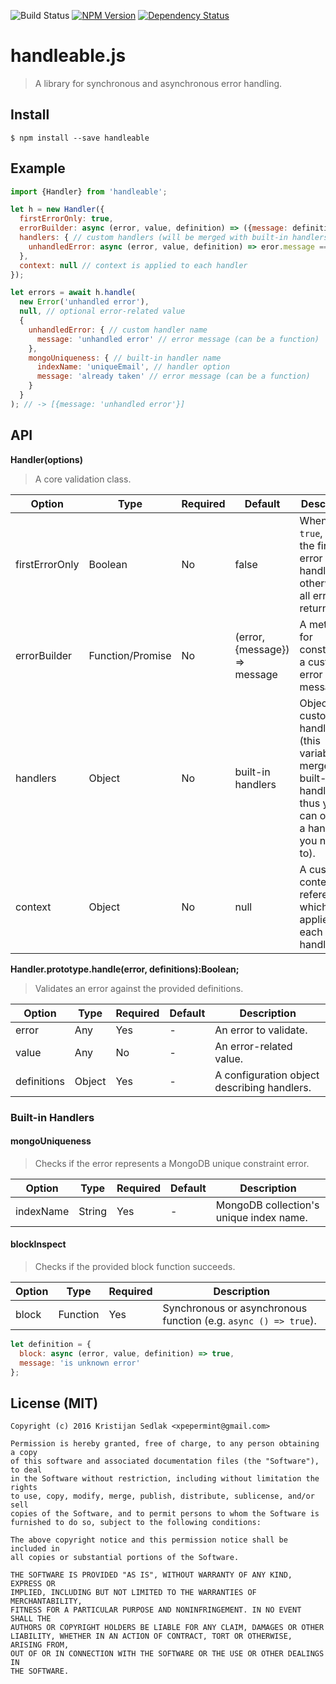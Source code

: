 ![Build Status](https://travis-ci.org/xpepermint/handleablejs.svg?branch=master)&nbsp;[![NPM Version](https://badge.fury.io/js/handleable.svg)](https://badge.fury.io/js/handleable)&nbsp;[![Dependency Status](https://gemnasium.com/xpepermint/handleablejs.svg)](https://gemnasium.com/xpepermint/handleablejs)

# handleable.js

> A library for synchronous and asynchronous error handling.

## Install

```
$ npm install --save handleable
```

## Example

```js
import {Handler} from 'handleable';

let h = new Handler({
  firstErrorOnly: true,
  errorBuilder: async (error, value, definition) => ({message: definition.message}), // for custom error messages
  handlers: { // custom handlers (will be merged with built-in handlers; existing handlers can be overridden)
    unhandledError: async (error, value, definition) => eror.message === 'unhandled error'
  },
  context: null // context is applied to each handler
});

let errors = await h.handle(
  new Error('unhandled error'),
  null, // optional error-related value
  {
    unhandledError: { // custom handler name
      message: 'unhandled error' // error message (can be a function)
    },
    mongoUniqueness: { // built-in handler name
      indexName: 'uniqueEmail', // handler option
      message: 'already taken' // error message (can be a function)
    }
  }
); // -> [{message: 'unhandled error'}]
```

## API

**Handler(options)**

> A core validation class.

| Option | Type | Required | Default | Description
|--------|------|----------|---------|------------
| firstErrorOnly | Boolean | No | false | When set to `true`, only the first error is handled otherwise all errors are returned.
| errorBuilder | Function/Promise | No | (error, {message}) => message | A method for constructing a custom error message.
| handlers | Object | No | built-in handlers | Object with custom handlers (this variable is merged with built-in handlers thus you can override a handler if you need to).
| context | Object | No | null | A custom context reference which is applied to each handler.

**Handler.prototype.handle(error, definitions):Boolean;**

> Validates an error against the provided definitions.

| Option | Type | Required | Default | Description
|--------|------|----------|---------|------------
| error | Any | Yes | - | An error to validate.
| value | Any | No | - | An error-related value.
| definitions | Object | Yes | - | A configuration object describing handlers.

### Built-in Handlers

#### mongoUniqueness

> Checks if the error represents a MongoDB unique constraint error.

| Option | Type | Required | Default | Description
|--------|------|----------|---------|------------
| indexName | String | Yes | - | MongoDB collection's unique index name.

#### blockInspect

> Checks if the provided block function succeeds.

| Option | Type | Required | Description
|--------|------|----------|------------
| block | Function | Yes | Synchronous or asynchronous function (e.g. `async () => true`).

```js
let definition = {
  block: async (error, value, definition) => true,
  message: 'is unknown error'
};
```

## License (MIT)

```
Copyright (c) 2016 Kristijan Sedlak <xpepermint@gmail.com>

Permission is hereby granted, free of charge, to any person obtaining a copy
of this software and associated documentation files (the "Software"), to deal
in the Software without restriction, including without limitation the rights
to use, copy, modify, merge, publish, distribute, sublicense, and/or sell
copies of the Software, and to permit persons to whom the Software is
furnished to do so, subject to the following conditions:

The above copyright notice and this permission notice shall be included in
all copies or substantial portions of the Software.

THE SOFTWARE IS PROVIDED "AS IS", WITHOUT WARRANTY OF ANY KIND, EXPRESS OR
IMPLIED, INCLUDING BUT NOT LIMITED TO THE WARRANTIES OF MERCHANTABILITY,
FITNESS FOR A PARTICULAR PURPOSE AND NONINFRINGEMENT. IN NO EVENT SHALL THE
AUTHORS OR COPYRIGHT HOLDERS BE LIABLE FOR ANY CLAIM, DAMAGES OR OTHER
LIABILITY, WHETHER IN AN ACTION OF CONTRACT, TORT OR OTHERWISE, ARISING FROM,
OUT OF OR IN CONNECTION WITH THE SOFTWARE OR THE USE OR OTHER DEALINGS IN
THE SOFTWARE.
```
